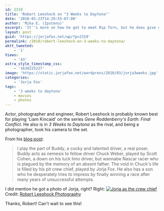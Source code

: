 ```yaml
---
id: 2319
title: 'Robert Leeshock on "3 Weeks to Daytona"'
date: '2010-03-23T14:29:55-07:00'
author: 'Mika E. (Ipstenu)'
excerpt: 'It''s more on how he got to meet Rip Torn, but he does give us an adorable shot of Jorja in her role of crew chief.'
layout: post
guid: 'https://jorjafox.net/wp/?p=2319'
permalink: /2010/robert-leeshock-on-3-weeks-to-daytona/
aktt_tweeted:
    - '1'
Views:
    - '43'
astra_style_timestamp_css:
    - '1634225227'
image: 'https://static.jorjafox.net/wordpress/2010/03/jorja3weeks.jpg'
categories:
    - 'Jorja Fox'
tags:
    - '3 weeks to daytona'
    - movies
    - photos
---
```


Actor, photographer and engineer, Robert Leeshock is probably known best for playing 'Liam Kincaid' on the series <em>Gene Roddenberry's Earth: Final Conflict</em>.  He also is in <em>3 Weeks to Daytona</em> as the rival, and being a photographer, took his camera to the set.

From his <a href="http://robertleeshockphotography.blogspot.com/2010/02/letting-it-rip-with-mr-torn.html">blog post</a>:
<blockquote> I play the part of Buddy, a cocky and talented driver, a real poser. Buddy acts as nemesis to fellow driver Chuck Weber, played by Scott Cohen, a down on his luck limo driver, but wannabe Nascar racer who is plagued by the memory of an absent father. The void in Chuck's life is filled by his pit crew chief, played by Jorja Fox. He also has a son who he desperately tries to impress by finally winning a race after many years of unsuccessful attempts.</blockquote>

I did mention he got a photo of Jorja, right? Right:
<a href="https://jorjafox.net/gallery/movies/3weekstodaytona/promo/RobertLeeshock-001.jpg"><img class="ZenphotoPress_thumb " alt="Jorja as the crew chief" title="Jorja as the crew chief" src="https://jorjafox.net/gallery/cache/movies/3weekstodaytona/promo/RobertLeeshock-001_200_cw200_ch200_thumb.jpg"  /></a>
Credit: <a href="http://www.robertleeshock.com/">Robert Leeshock Photography</a>

Thanks, Robert! Can't wait to see this!
